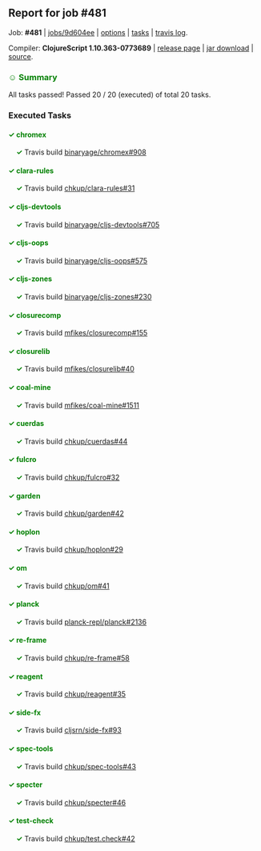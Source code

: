 ## Report for job #481

Job: **#481** | [jobs/9d604ee](https://github.com/cljs-oss/canary/commit/9d604eeea4da2a4499477f676358d8ae638cc4f7) | [options](options.edn) | [tasks](tasks.edn) | [travis log](https://travis-ci.org/cljs-oss/canary/builds/403830243).

Compiler: **ClojureScript 1.10.363-0773689** | [release page](https://github.com/cljs-oss/canary/releases/tag/r1.10.363-0773689) | [jar download](https://github.com/cljs-oss/canary/releases/download/r1.10.363-0773689/clojurescript-1.10.363-0773689.jar) | [source](https://github.com/clojure/clojurescript/commit/0773689ec748109a8c09ba924f90c25875eb6a9d).

### <b style='color:green'>☺ Summary</b>

All tasks passed! Passed 20 / 20 (executed) of total 20 tasks.

### Executed Tasks

#### <b style='color:green'>&#x2713; chromex</b>
&nbsp;&nbsp;&nbsp;&nbsp;<b style='color:green'>&#x2713;</b> Travis build [binaryage/chromex#908](https://travis-ci.org/binaryage/chromex/builds/403830995)<br>

#### <b style='color:green'>&#x2713; clara-rules</b>
&nbsp;&nbsp;&nbsp;&nbsp;<b style='color:green'>&#x2713;</b> Travis build [chkup/clara-rules#31](https://travis-ci.org/chkup/clara-rules/builds/403830997)<br>

#### <b style='color:green'>&#x2713; cljs-devtools</b>
&nbsp;&nbsp;&nbsp;&nbsp;<b style='color:green'>&#x2713;</b> Travis build [binaryage/cljs-devtools#705](https://travis-ci.org/binaryage/cljs-devtools/builds/403830999)<br>

#### <b style='color:green'>&#x2713; cljs-oops</b>
&nbsp;&nbsp;&nbsp;&nbsp;<b style='color:green'>&#x2713;</b> Travis build [binaryage/cljs-oops#575](https://travis-ci.org/binaryage/cljs-oops/builds/403831001)<br>

#### <b style='color:green'>&#x2713; cljs-zones</b>
&nbsp;&nbsp;&nbsp;&nbsp;<b style='color:green'>&#x2713;</b> Travis build [binaryage/cljs-zones#230](https://travis-ci.org/binaryage/cljs-zones/builds/403831003)<br>

#### <b style='color:green'>&#x2713; closurecomp</b>
&nbsp;&nbsp;&nbsp;&nbsp;<b style='color:green'>&#x2713;</b> Travis build [mfikes/closurecomp#155](https://travis-ci.org/mfikes/closurecomp/builds/403831005)<br>

#### <b style='color:green'>&#x2713; closurelib</b>
&nbsp;&nbsp;&nbsp;&nbsp;<b style='color:green'>&#x2713;</b> Travis build [mfikes/closurelib#40](https://travis-ci.org/mfikes/closurelib/builds/403831007)<br>

#### <b style='color:green'>&#x2713; coal-mine</b>
&nbsp;&nbsp;&nbsp;&nbsp;<b style='color:green'>&#x2713;</b> Travis build [mfikes/coal-mine#1511](https://travis-ci.org/mfikes/coal-mine/builds/403831011)<br>

#### <b style='color:green'>&#x2713; cuerdas</b>
&nbsp;&nbsp;&nbsp;&nbsp;<b style='color:green'>&#x2713;</b> Travis build [chkup/cuerdas#44](https://travis-ci.org/chkup/cuerdas/builds/403831020)<br>

#### <b style='color:green'>&#x2713; fulcro</b>
&nbsp;&nbsp;&nbsp;&nbsp;<b style='color:green'>&#x2713;</b> Travis build [chkup/fulcro#32](https://travis-ci.org/chkup/fulcro/builds/403831024)<br>

#### <b style='color:green'>&#x2713; garden</b>
&nbsp;&nbsp;&nbsp;&nbsp;<b style='color:green'>&#x2713;</b> Travis build [chkup/garden#42](https://travis-ci.org/chkup/garden/builds/403831026)<br>

#### <b style='color:green'>&#x2713; hoplon</b>
&nbsp;&nbsp;&nbsp;&nbsp;<b style='color:green'>&#x2713;</b> Travis build [chkup/hoplon#29](https://travis-ci.org/chkup/hoplon/builds/403831028)<br>

#### <b style='color:green'>&#x2713; om</b>
&nbsp;&nbsp;&nbsp;&nbsp;<b style='color:green'>&#x2713;</b> Travis build [chkup/om#41](https://travis-ci.org/chkup/om/builds/403831030)<br>

#### <b style='color:green'>&#x2713; planck</b>
&nbsp;&nbsp;&nbsp;&nbsp;<b style='color:green'>&#x2713;</b> Travis build [planck-repl/planck#2136](https://travis-ci.org/planck-repl/planck/builds/403831036)<br>

#### <b style='color:green'>&#x2713; re-frame</b>
&nbsp;&nbsp;&nbsp;&nbsp;<b style='color:green'>&#x2713;</b> Travis build [chkup/re-frame#58](https://travis-ci.org/chkup/re-frame/builds/403831050)<br>

#### <b style='color:green'>&#x2713; reagent</b>
&nbsp;&nbsp;&nbsp;&nbsp;<b style='color:green'>&#x2713;</b> Travis build [chkup/reagent#35](https://travis-ci.org/chkup/reagent/builds/403831054)<br>

#### <b style='color:green'>&#x2713; side-fx</b>
&nbsp;&nbsp;&nbsp;&nbsp;<b style='color:green'>&#x2713;</b> Travis build [cljsrn/side-fx#93](https://travis-ci.org/cljsrn/side-fx/builds/403831074)<br>

#### <b style='color:green'>&#x2713; spec-tools</b>
&nbsp;&nbsp;&nbsp;&nbsp;<b style='color:green'>&#x2713;</b> Travis build [chkup/spec-tools#43](https://travis-ci.org/chkup/spec-tools/builds/403831092)<br>

#### <b style='color:green'>&#x2713; specter</b>
&nbsp;&nbsp;&nbsp;&nbsp;<b style='color:green'>&#x2713;</b> Travis build [chkup/specter#46](https://travis-ci.org/chkup/specter/builds/403831169)<br>

#### <b style='color:green'>&#x2713; test-check</b>
&nbsp;&nbsp;&nbsp;&nbsp;<b style='color:green'>&#x2713;</b> Travis build [chkup/test.check#42](https://travis-ci.org/chkup/test.check/builds/403831182)<br>